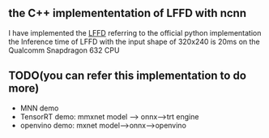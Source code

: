 ## the C++ implemententation of LFFD with ncnn 
  I have implemented the [LFFD](https://arxiv.org/abs/1904.10633)  referring to the official python implementation
  the Inference time of LFFD with the input shape of 320x240 is 20ms on the Qualcomm Snapdragon 632 CPU
  
## TODO(you can refer this implementation to do more)
 * MNN demo
 * TensorRT demo: mmxnet model --> onnx-->trt engine
 * openvino demo: mxnet model-->onnx-->openvino
  
  